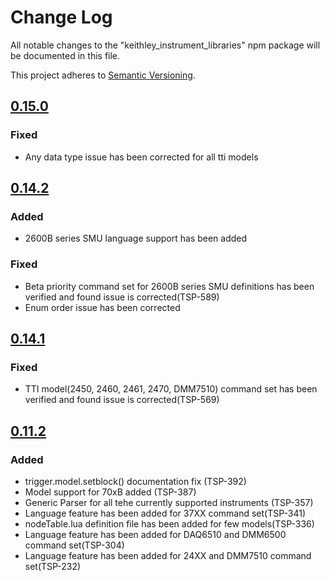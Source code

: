 # Change Log


All notable changes to the "keithley_instrument_libraries" npm package will be documented in this file.

This project adheres to [Semantic Versioning](https://semver.org/spec/v2.0.0.html).

<!--
Check [Keep a Changelog](http://keepachangelog.com/) for recommendations on how to structure this file.

    Added -- for new features.
    Changed -- for changes in existing functionality.
    Deprecated -- for soon-to-be removed features.
    Removed -- for now removed features.
    Fixed -- for any bug fixes.
    Security -- in case of vulnerabilities.
-->

## [0.15.0]

### Fixed
- Any data type issue has been corrected for all tti models

## [0.14.2]

### Added
- 2600B series SMU language support has been added
### Fixed
- Beta priority command set for 2600B series SMU definitions has been verified and found issue is corrected(TSP-589)
- Enum order issue has been corrected

## [0.14.1]

### Fixed
- TTI model(2450, 2460, 2461, 2470, DMM7510) command set has been verified and found issue is corrected(TSP-569)



## [0.11.2]
### Added
- trigger.model.setblock() documentation fix (TSP-392)
- Model support for 70xB added (TSP-387)
- Generic Parser for all tehe currently supported instruments (TSP-357)
- Language feature has been added for 37XX command set(TSP-341)
- nodeTable.lua definition file has been added for few models(TSP-336)
- Language feature has been added for DAQ6510 and DMM6500 command set(TSP-304)
- Language feature has been added for 24XX and DMM7510 command set(TSP-232)


[0.15.0]: https://github.com/TEK-Engineering/tsp-toolkit-json-to-lua/releases/tag/v0.15.0
[0.14.2]: https://github.com/TEK-Engineering/tsp-toolkit-json-to-lua/releases/tag/v0.14.2
[0.14.1]: https://github.com/TEK-Engineering/tsp-toolkit-json-to-lua/releases/tag/v0.14.1
[0.11.2]: https://github.com/TEK-Engineering/tsp-toolkit-json-to-lua/releases/tag/v0.11.2